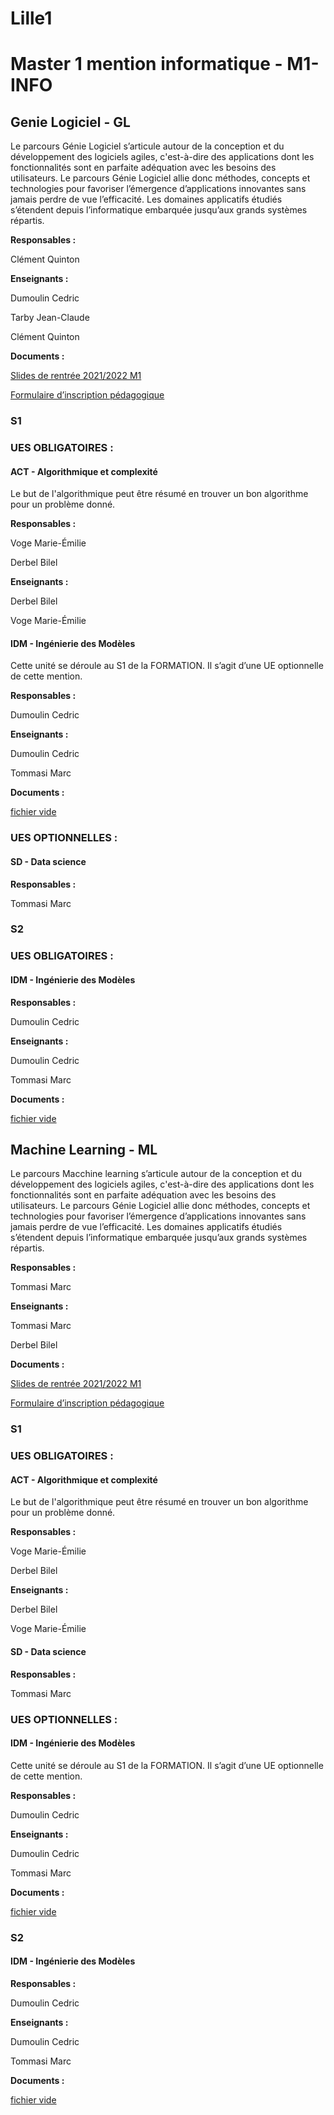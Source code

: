 # Lille1
#  Master 1 mention informatique - M1-INFO
 
##  Genie Logiciel - GL
 
Le parcours Génie Logiciel s’articule autour de la conception et du développement des logiciels agiles, c'est-à-dire des applications dont les fonctionnalités sont en parfaite adéquation avec les besoins des utilisateurs. Le parcours Génie Logiciel allie donc méthodes, concepts et technologies pour favoriser l’émergence d’applications innovantes sans jamais perdre de vue l’efficacité. Les domaines applicatifs étudiés s’étendent depuis l’informatique embarquée jusqu’aux grands systèmes répartis.


**Responsables :**

Clément Quinton


**Enseignants :**

Dumoulin Cedric

Tarby Jean-Claude

Clément Quinton


**Documents :**

[Slides de rentrée 2021/2022 M1](https://bit.ly/m1s1-rentree-2021)

[Formulaire d’inscription pédagogique](https://bit.ly/m1s1-inscription-2021)


###  S1
 
###  **UES OBLIGATOIRES :**
 
####  ACT - Algorithmique et complexité
 
Le but de l'algorithmique peut être résumé en trouver un bon algorithme  pour un problème donné.


**Responsables :**

Voge Marie-Émilie

Derbel Bilel


**Enseignants :**

Derbel Bilel

Voge Marie-Émilie


####  IDM - Ingénierie des Modèles
 
Cette unité se déroule au S1 de la FORMATION. Il s’agit d’une UE optionnelle de cette mention.


**Responsables :**

Dumoulin Cedric


**Enseignants :**

Dumoulin Cedric

Tommasi Marc


**Documents :**

[fichier vide](mmm)


###  **UES OPTIONNELLES :**
 
####  SD - Data science
 
**Responsables :**

Tommasi Marc


###  S2
 
###  **UES OBLIGATOIRES :**
 
####  IDM - Ingénierie des Modèles
 
**Responsables :**

Dumoulin Cedric


**Enseignants :**

Dumoulin Cedric

Tommasi Marc


**Documents :**

[fichier vide](mmm)


##  Machine Learning - ML
 
Le parcours Macchine learning s’articule autour de la conception et du développement des logiciels agiles, c'est-à-dire des applications dont les fonctionnalités sont en parfaite adéquation avec les besoins des utilisateurs. Le parcours Génie Logiciel allie donc méthodes, concepts et technologies pour favoriser l’émergence d’applications innovantes sans jamais perdre de vue l’efficacité. Les domaines applicatifs étudiés s’étendent depuis l’informatique embarquée jusqu’aux grands systèmes répartis.


**Responsables :**

Tommasi Marc


**Enseignants :**

Tommasi Marc

Derbel Bilel


**Documents :**

[Slides de rentrée 2021/2022 M1](https://bit.ly/m1s1-rentree-2021)

[Formulaire d’inscription pédagogique](https://bit.ly/m1s1-inscription-2021)


###  S1
 
###  **UES OBLIGATOIRES :**
 
####  ACT - Algorithmique et complexité
 
Le but de l'algorithmique peut être résumé en trouver un bon algorithme  pour un problème donné.


**Responsables :**

Voge Marie-Émilie

Derbel Bilel


**Enseignants :**

Derbel Bilel

Voge Marie-Émilie


####  SD - Data science
 
**Responsables :**

Tommasi Marc


###  **UES OPTIONNELLES :**
 
####  IDM - Ingénierie des Modèles
 
Cette unité se déroule au S1 de la FORMATION. Il s’agit d’une UE optionnelle de cette mention.


**Responsables :**

Dumoulin Cedric


**Enseignants :**

Dumoulin Cedric

Tommasi Marc


**Documents :**

[fichier vide](mmm)


###  S2
 
####  IDM - Ingénierie des Modèles
 
**Responsables :**

Dumoulin Cedric


**Enseignants :**

Dumoulin Cedric

Tommasi Marc


**Documents :**

[fichier vide](mmm)


